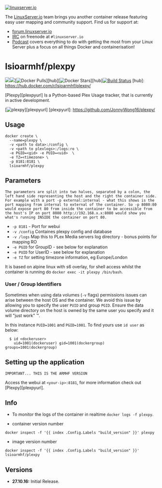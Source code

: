 [linuxserverurl]: https://linuxserver.io
[forumurl]: https://forum.linuxserver.io
[ircurl]: https://www.linuxserver.io/irc/
[podcasturl]: https://www.linuxserver.io/podcast/

[![linuxserver.io](https://raw.githubusercontent.com/linuxserver/docker-templates/master/linuxserver.io/img/linuxserver_medium.png)][linuxserverurl]

The [LinuxServer.io][linuxserverurl] team brings you another container release featuring easy user mapping and community support. Find us for support at:
* [forum.linuxserver.io][forumurl]
* [IRC][ircurl] on freenode at `#linuxserver.io`
* [Podcast][podcasturl] covers everything to do with getting the most from your Linux Server plus a focus on all things Docker and containerisation!

# lsioarmhf/plexpy

[![](https://images.microbadger.com/badges/version/lsioarmhf/plexpy.svg)](https://microbadger.com/images/lsioarmhf/plexpy "Get your own version badge on microbadger.com")[![](https://images.microbadger.com/badges/image/lsioarmhf/plexpy.svg)](https://microbadger.com/images/lsioarmhf/plexpy "Get your own image badge on microbadger.com")[![Docker Pulls](https://img.shields.io/docker/pulls/lsioarmhf/plexpy.svg)][hub][![Docker Stars](https://img.shields.io/docker/stars/lsioarmhf/plexpy.svg)][hub][![Build Status](http://jenkins.linuxserver.io:8080/buildStatus/icon?job=Dockers/LinuxServer.io-armhf/lsioarmhf-plexpy)](http://jenkins.linuxserver.io:8080/job/Dockers/job/LinuxServer.io-armhf/job/lsioarmhf-plexpy/)
[hub]: https://hub.docker.com/r/lsioarmhf/plexpy/

[Plexpy][plexpyurl] Is a Python-based Plex Usage tracker, that is currently in active development.

[![plexpy](https://15254b2dcaab7f5478ab-24461f391e20b7336331d5789078af53.ssl.cf1.rackcdn.com/plex.vanillacommunity.com/editor/nt/f3vfwj7miknj.png)][plexpyurl]
[plexpyurl]: https://github.com/JonnyWong16/plexpy/

## Usage

```
docker create \ 
  --name=plexpy \
  -v <path to data>:/config \
  -v <path to plexlogs>:/logs:ro \
  -e PGID=<gid> -e PUID=<uid>  \
  -e TZ=<timezone> \
  -p 8181:8181 \
  lsioarmhf/plexpy
```

## Parameters

`The parameters are split into two halves, separated by a colon, the left hand side representing the host and the right the container side. 
For example with a port -p external:internal - what this shows is the port mapping from internal to external of the container.
So -p 8080:80 would expose port 80 from inside the container to be accessible from the host's IP on port 8080
http://192.168.x.x:8080 would show you what's running INSIDE the container on port 80.`


* `-p 8181` - Port for webui
* `-v /config` Containes plexpy config and database
* `-v /logs` Map this to PLex Media servers log directory - bonus points for mapping RO
* `-e PGID` for GroupID - see below for explanation
* `-e PUID` for UserID - see below for explanation
* `-e TZ` for setting timezone information, eg Europe/London

It is based on alpine linux with s6 overlay, for shell access whilst the container is running do `docker exec -it plexpy /bin/bash`.

### User / Group Identifiers

Sometimes when using data volumes (`-v` flags) permissions issues can arise between the host OS and the container. We avoid this issue by allowing you to specify the user `PUID` and group `PGID`. Ensure the data volume directory on the host is owned by the same user you specify and it will "just work" ™.

In this instance `PUID=1001` and `PGID=1001`. To find yours use `id user` as below:

```
  $ id <dockeruser>
    uid=1001(dockeruser) gid=1001(dockergroup) groups=1001(dockergroup)
```

## Setting up the application
`IMPORTANT... THIS IS THE ARMHF VERSION`

Access the webui at `<your-ip>:8181`, for more information check out [Plexpy][plexpyurl].

## Info

* To monitor the logs of the container in realtime `docker logs -f plexpy`.

* container version number 

`docker inspect -f '{{ index .Config.Labels "build_version" }}' plexpy`

* image version number

`docker inspect -f '{{ index .Config.Labels "build_version" }}' lsioarmhf/plexpy`


## Versions

+ **27.10.16:** Initial Release.
